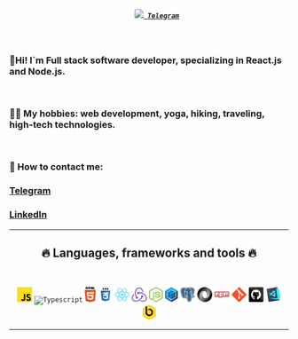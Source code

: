 <h5 align="center">
  <code>
    <a href="https://t.me/Semrvl" title="Telegram"><img width="30" src="images/LinkedIn.png"> Telegram</a></code>
</h5>
<br>
<p align="center">
  <h3>💪Hi! I`m Full stack software developer, specializing in React.js and Node.js.</h3> 
  <br>
  <h3>🤹🏽 My hobbies: web development, yoga, hiking, traveling, high-tech technologies.</h3> 
  <br>
  <h3>💬 How to contact me:</h3>
  <h3><a href="https://t.me/Semrvl" title="Telegram">Telegram</a></h3>  <h3><a href="https://www.linkedin.com/in/semartem/" title="LinkedIn">LinkedIn</a></h3>
</p>

<hr>
<h2 align="center">🔥 Languages, frameworks and tools 🔥</h2>
<br>
<p align="center">
  <code><img title="Javascript" height="27" src="images/javascript.svg"></code>
  <code><img title="Typescript" height="27" src="images/typescript.svg"></code>
  <code><img title="HTML5" height="27" src="images/html5.svg"></code>
  <code><img title="CSS" height="27" src="images/css.svg"></code>
  <code><img title="React" height="27" src="images/react-original.svg"></code>
  <code><img title="Redux" height="27" src="images/redux.svg"></code>
  <code><img title="Node.js" height="27" src="images/nodejs.svg"></code>
  <code><img title="Sequelize ORM" height="27" src="images/sequelize.svg"></code>
  <code><img title="PostgreSQL" height="27" src="images/postgresql.svg"></code>
  <code><img title="JSON" height="27" src="images/json.svg"></code>
  <code><img title="npm" height="27" src="images/npm.svg"></code>
  <code><img title="Git" height="27" src="images/git-original.svg"></code>
  <code><img title="GitHub" height="27" src="images/github.svg"></code>
  <code><img title="Visual Studio Code" height="27" src="images/vscode.png"></code>
  <code><img title="Beekeeper" height="27" src="images/beekeeper.png"></code>
</p>
<hr>
